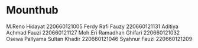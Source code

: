 # Mounthub
M.Reno Hidayat 
220660121005
Ferdy Rafi Fauzy 
220660121131
Aditiya Achmad Fauzi 
220660121127
Moh.Eri Ramadhan Ghifari 
220660121032
Osewa Pallyama Sultan Khadir 
220660121046
Syahnur Fauzi 
220660121209

